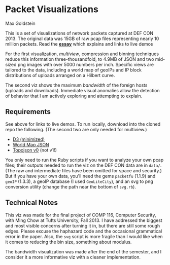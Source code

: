 # Packet Visualizations
Max Goldstein

This is a set of visualizations of network packets captured at DEF CON 2013.
The original data was 15GB of raw pcap files representing nearly 10 million
packets. Read the **[essay](http://www.eecs.tufts.edu/~mgolds07/packet_viz/)**
which explains and links to live demos

For the first visualization, *multiview*, compression and binning
techniques reduce this information three-thousandfold, to 4.9MB of JSON and two
mid-sized png images with over 5000 numbers per inch. Specific views are tailored to
the data, including a world map of geoIPs and IP block distributions of uploads
arranged on a Hilbert curve.

The second viz shows the maximum *bandwidth* of the foreign hosts (uploads and
downloads). Immediate visual anomalies allow the detection of behavior that I
am actively exploring and attempting to explain.

## Requirements
See above for links to live demos. To run locally, download into the cloned
repo the following. (The second two are only needed for multiview.)
* [D3 (minimized)](http://d3js.org/d3.v3.min.js)
* [World Map JSON](https://gist.github.com/d3noob/5193723/raw/world-110m2.json)
* [Topojson v0](http://d3js.org/topojson.v0.min.js) (not v1!)

You only need to run the Ruby scripts if you want to analyze your own pcap
files; their outputs needed to run the viz on the DEF CON data are in `data/`.
(The raw and intermediate files have been omitted for space and security.)
But if you have your own data, you'll need the gems `packetfu` (1.1.9) and
`geoIP` (1.3.3), a geoIP database (I used `GeoLiteCity`), and an svg to png
conversion utility (change the path near the bottom of `svg.rb`).

## Technical Notes

This viz was made for the final project of COMP 116, Computer Security, with
Ming Chow at Tufts University, Fall 2013. I have addressed the biggest and most
visible concerns after turning it in, but there are still some rough edges.
Please excuse the haphazard code and the occasional grammatical error in the
paper. Also, the `svg` script is more fragile than I would like when it comes
to reducing the bin size, something about modulus.

The bandwidth visualization was made after the end of the semester, and I
consider it a more informative viz with a cleaner implementation.
